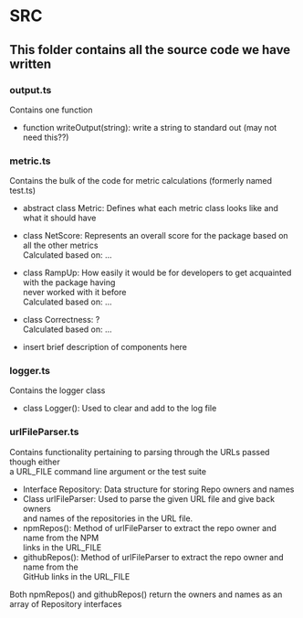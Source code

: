 # SRC

## This folder contains all the source code we have written

### output.ts

Contains one function

- function writeOutput(string): write a string to standard out (may not need this??)

### metric.ts

Contains the bulk of the code for metric calculations (formerly named test.ts)

- abstract class Metric: Defines what each metric class looks like and what it should have
  
- class NetScore: Represents an overall score for the package based on all the other metrics  
Calculated based on: ...
  
- class RampUp: How easily it would be for developers to get acquainted with the package having  
never worked with it before   
Calculated based on: ...
  
- class Correctness: ?  
Calculated based on: ...
  
- insert brief description of components here

### logger.ts

Contains the logger class

- class Logger(): Used to clear and add to the log file

### urlFileParser.ts

Contains functionality pertaining to parsing through the URLs passed though either     
a URL_FILE command line argument or the test suite     

- Interface Repository: Data structure for storing Repo owners and names
- Class urlFileParser: Used to parse the given URL file and give back owners     
and names of the repositories in the URL file.
- npmRepos(): Method of urlFileParser to extract the repo owner and name from the NPM     
links in the URL_FILE
- githubRepos(): Method of urlFileParser to extract the repo owner and name from the      
GitHub links in the URL_FILE

Both npmRepos() and githubRepos() return the owners and names as an array of Repository interfaces



